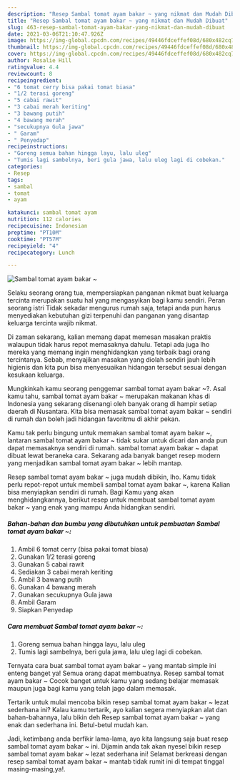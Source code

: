 ```yaml
---
description: "Resep Sambal tomat ayam bakar ~ yang nikmat dan Mudah Dibuat"
title: "Resep Sambal tomat ayam bakar ~ yang nikmat dan Mudah Dibuat"
slug: 463-resep-sambal-tomat-ayam-bakar-yang-nikmat-dan-mudah-dibuat
date: 2021-03-06T21:10:47.926Z
image: https://img-global.cpcdn.com/recipes/49446fdceffef08d/680x482cq70/sambal-tomat-ayam-bakar-foto-resep-utama.jpg
thumbnail: https://img-global.cpcdn.com/recipes/49446fdceffef08d/680x482cq70/sambal-tomat-ayam-bakar-foto-resep-utama.jpg
cover: https://img-global.cpcdn.com/recipes/49446fdceffef08d/680x482cq70/sambal-tomat-ayam-bakar-foto-resep-utama.jpg
author: Rosalie Hill
ratingvalue: 4.4
reviewcount: 8
recipeingredient:
- "6 tomat cerry bisa pakai tomat biasa"
- "1/2 terasi goreng"
- "5 cabai rawit"
- "3 cabai merah keriting"
- "3 bawang putih"
- "4 bawang merah"
- "secukupnya Gula jawa"
- " Garam"
- " Penyedap"
recipeinstructions:
- "Goreng semua bahan hingga layu, lalu uleg"
- "Tumis lagi sambelnya, beri gula jawa, lalu uleg lagi di cobekan."
categories:
- Resep
tags:
- sambal
- tomat
- ayam

katakunci: sambal tomat ayam 
nutrition: 112 calories
recipecuisine: Indonesian
preptime: "PT10M"
cooktime: "PT57M"
recipeyield: "4"
recipecategory: Lunch

---
```



![Sambal tomat ayam bakar ~](https://img-global.cpcdn.com/recipes/49446fdceffef08d/680x482cq70/sambal-tomat-ayam-bakar-foto-resep-utama.jpg)

Selaku seorang orang tua, mempersiapkan panganan nikmat buat keluarga tercinta merupakan suatu hal yang mengasyikan bagi kamu sendiri. Peran seorang istri Tidak sekadar mengurus rumah saja, tetapi anda pun harus menyediakan kebutuhan gizi terpenuhi dan panganan yang disantap keluarga tercinta wajib nikmat.

Di zaman  sekarang, kalian memang dapat memesan masakan praktis walaupun tidak harus repot memasaknya dahulu. Tetapi ada juga lho mereka yang memang ingin menghidangkan yang terbaik bagi orang tercintanya. Sebab, menyajikan masakan yang diolah sendiri jauh lebih higienis dan kita pun bisa menyesuaikan hidangan tersebut sesuai dengan kesukaan keluarga. 



Mungkinkah kamu seorang penggemar sambal tomat ayam bakar ~?. Asal kamu tahu, sambal tomat ayam bakar ~ merupakan makanan khas di Indonesia yang sekarang disenangi oleh banyak orang di hampir setiap daerah di Nusantara. Kita bisa memasak sambal tomat ayam bakar ~ sendiri di rumah dan boleh jadi hidangan favoritmu di akhir pekan.

Kamu tak perlu bingung untuk memakan sambal tomat ayam bakar ~, lantaran sambal tomat ayam bakar ~ tidak sukar untuk dicari dan anda pun dapat memasaknya sendiri di rumah. sambal tomat ayam bakar ~ dapat dibuat lewat beraneka cara. Sekarang ada banyak banget resep modern yang menjadikan sambal tomat ayam bakar ~ lebih mantap.

Resep sambal tomat ayam bakar ~ juga mudah dibikin, lho. Kamu tidak perlu repot-repot untuk membeli sambal tomat ayam bakar ~, karena Kalian bisa menyiapkan sendiri di rumah. Bagi Kamu yang akan menghidangkannya, berikut resep untuk membuat sambal tomat ayam bakar ~ yang enak yang mampu Anda hidangkan sendiri.

<!--inarticleads1-->

##### Bahan-bahan dan bumbu yang dibutuhkan untuk pembuatan Sambal tomat ayam bakar ~:

1. Ambil 6 tomat cerry (bisa pakai tomat biasa)
1. Gunakan 1/2 terasi goreng
1. Gunakan 5 cabai rawit
1. Sediakan 3 cabai merah keriting
1. Ambil 3 bawang putih
1. Gunakan 4 bawang merah
1. Gunakan secukupnya Gula jawa
1. Ambil  Garam
1. Siapkan  Penyedap




<!--inarticleads2-->

##### Cara membuat Sambal tomat ayam bakar ~:

1. Goreng semua bahan hingga layu, lalu uleg
1. Tumis lagi sambelnya, beri gula jawa, lalu uleg lagi di cobekan.




Ternyata cara buat sambal tomat ayam bakar ~ yang mantab simple ini enteng banget ya! Semua orang dapat membuatnya. Resep sambal tomat ayam bakar ~ Cocok banget untuk kamu yang sedang belajar memasak maupun juga bagi kamu yang telah jago dalam memasak.

Tertarik untuk mulai mencoba bikin resep sambal tomat ayam bakar ~ lezat sederhana ini? Kalau kamu tertarik, ayo kalian segera menyiapkan alat dan bahan-bahannya, lalu bikin deh Resep sambal tomat ayam bakar ~ yang enak dan sederhana ini. Betul-betul mudah kan. 

Jadi, ketimbang anda berfikir lama-lama, ayo kita langsung saja buat resep sambal tomat ayam bakar ~ ini. Dijamin anda tak akan nyesel bikin resep sambal tomat ayam bakar ~ lezat sederhana ini! Selamat berkreasi dengan resep sambal tomat ayam bakar ~ mantab tidak rumit ini di tempat tinggal masing-masing,ya!.

